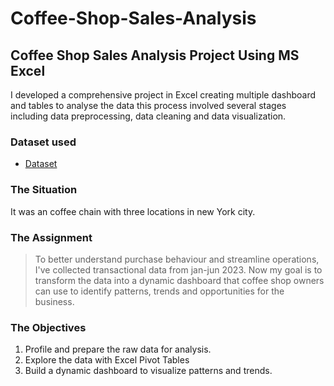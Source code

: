 # Coffee-Shop-Sales-Analysis
## Coffee Shop Sales Analysis Project Using  MS Excel

I developed a comprehensive project in Excel creating multiple dashboard and tables to analyse the data this process involved several stages including data preprocessing, data cleaning and data visualization.

### Dataset used
- <a href = "https://github.com/cspoojary/Coffee-Shop-Sales-Analysis/blob/main/Coffee%20Shop%20Sales.xlsx">Dataset</a>

### The Situation
It was an coffee chain with three locations in new York city.

### The Assignment
>To better understand purchase behaviour and streamline operations, I've collected transactional data from jan-jun 2023.
>Now my goal is to transform the data into a dynamic dashboard that coffee shop owners can use to identify patterns, trends and opportunities for the business.

### The Objectives
1. Profile and prepare the raw data for analysis.
2. Explore the data with Excel Pivot Tables
3. Build a dynamic dashboard to visualize patterns and trends.
